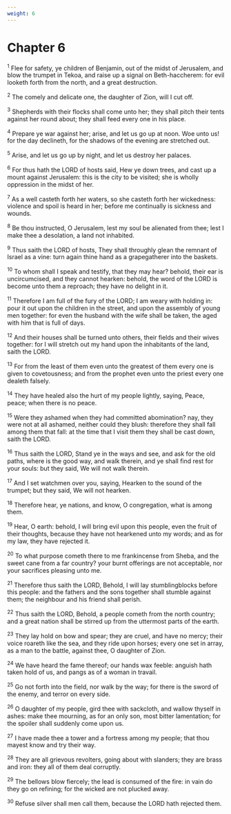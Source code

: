 ```yaml
---
weight: 6
---
```


# Chapter 6

<sup>1</sup> Flee for safety, ye children of Benjamin, out of the midst of Jerusalem, and blow the trumpet in Tekoa, and raise up a signal on Beth-haccherem: for evil looketh forth from the north, and a great destruction. 

<sup>2</sup> The comely and delicate one, the daughter of Zion, will I cut off. 

<sup>3</sup> Shepherds with their flocks shall come unto her; they shall pitch their tents against her round about; they shall feed every one in his place. 

<sup>4</sup> Prepare ye war against her; arise, and let us go up at noon. Woe unto us! for the day declineth, for the shadows of the evening are stretched out. 

<sup>5</sup> Arise, and let us go up by night, and let us destroy her palaces. 

<sup>6</sup> For thus hath the LORD of hosts said, Hew ye down trees, and cast up a mount against Jerusalem: this is the city to be visited; she is wholly oppression in the midst of her. 

<sup>7</sup> As a well casteth forth her waters, so she casteth forth her wickedness: violence and spoil is heard in her; before me continually is sickness and wounds. 

<sup>8</sup> Be thou instructed, O Jerusalem, lest my soul be alienated from thee; lest I make thee a desolation, a land not inhabited. 

<sup>9</sup> Thus saith the LORD of hosts, They shall throughly glean the remnant of Israel as a vine: turn again thine hand as a grapegatherer into the baskets. 

<sup>10</sup> To whom shall I speak and testify, that they may hear? behold, their ear is uncircumcised, and they cannot hearken: behold, the word of the LORD is become unto them a reproach; they have no delight in it. 

<sup>11</sup> Therefore I am full of the fury of the LORD; I am weary with holding in: pour it out upon the children in the street, and upon the assembly of young men together: for even the husband with the wife shall be taken, the aged with him that is full of days. 

<sup>12</sup> And their houses shall be turned unto others, their fields and their wives together: for I will stretch out my hand upon the inhabitants of the land, saith the LORD. 

<sup>13</sup> For from the least of them even unto the greatest of them every one is given to covetousness; and from the prophet even unto the priest every one dealeth falsely. 

<sup>14</sup> They have healed also the hurt of my people lightly, saying, Peace, peace; when there is no peace. 

<sup>15</sup> Were they ashamed when they had committed abomination? nay, they were not at all ashamed, neither could they blush: therefore they shall fall among them that fall: at the time that I visit them they shall be cast down, saith the LORD. 

<sup>16</sup> Thus saith the LORD, Stand ye in the ways and see, and ask for the old paths, where is the good way, and walk therein, and ye shall find rest for your souls: but they said, We will not walk therein. 

<sup>17</sup> And I set watchmen over you, saying, Hearken to the sound of the trumpet; but they said, We will not hearken. 

<sup>18</sup> Therefore hear, ye nations, and know, O congregation, what is among them. 

<sup>19</sup> Hear, O earth: behold, I will bring evil upon this people, even the fruit of their thoughts, because they have not hearkened unto my words; and as for my law, they have rejected it. 

<sup>20</sup> To what purpose cometh there to me frankincense from Sheba, and the sweet cane from a far country? your burnt offerings are not acceptable, nor your sacrifices pleasing unto me. 

<sup>21</sup> Therefore thus saith the LORD, Behold, I will lay stumblingblocks before this people: and the fathers and the sons together shall stumble against them; the neighbour and his friend shall perish. 

<sup>22</sup> Thus saith the LORD, Behold, a people cometh from the north country; and a great nation shall be stirred up from the uttermost parts of the earth. 

<sup>23</sup> They lay hold on bow and spear; they are cruel, and have no mercy; their voice roareth like the sea, and they ride upon horses; every one set in array, as a man to the battle, against thee, O daughter of Zion. 

<sup>24</sup> We have heard the fame thereof; our hands wax feeble: anguish hath taken hold of us, and pangs as of a woman in travail. 

<sup>25</sup> Go not forth into the field, nor walk by the way; for there is the sword of the enemy, and terror on every side. 

<sup>26</sup> O daughter of my people, gird thee with sackcloth, and wallow thyself in ashes: make thee mourning, as for an only son, most bitter lamentation; for the spoiler shall suddenly come upon us. 

<sup>27</sup> I have made thee a tower and a fortress among my people; that thou mayest know and try their way. 

<sup>28</sup> They are all grievous revolters, going about with slanders; they are brass and iron: they all of them deal corruptly. 

<sup>29</sup> The bellows blow fiercely; the lead is consumed of the fire: in vain do they go on refining; for the wicked are not plucked away. 

<sup>30</sup> Refuse silver shall men call them, because the LORD hath rejected them. 


